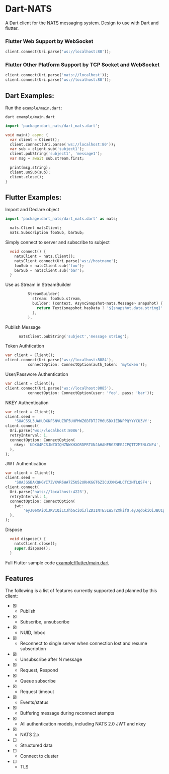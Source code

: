 # Dart-NATS 
A Dart client for the [NATS](https://nats.io) messaging system. Design to use with Dart and flutter.

### Flutter Web Support by WebSocket 
```dart
client.connect(Uri.parse('ws://localhost:80'));
```

### Flutter Other Platform Support by TCP Socket and WebSocket
```dart
client.connect(Uri.parse('nats://localhost'));
client.connect(Uri.parse('ws://localhost:80'));
```

## Dart Examples:

Run the `example/main.dart`:

```
dart example/main.dart
```

```dart
import 'package:dart_nats/dart_nats.dart';

void main() async {
  var client = Client();
  client.connect(Uri.parse('ws://localhost:80'));
  var sub = client.sub('subject1');
  client.pubString('subject1', 'message1');
  var msg = await sub.stream.first;

  print(msg.string);
  client.unSub(sub);
  client.close();
}
```

## Flutter Examples:

Import and Declare object
```dart
import 'package:dart_nats/dart_nats.dart' as nats;

  nats.Client natsClient;
  nats.Subscription fooSub, barSub;
```

Simply connect to server and subscribe to subject
```dart
  void connect() {
    natsClient = nats.Client();
    natsClient.connect(Uri.parse('ws://hostname');
    fooSub = natsClient.sub('foo');
    barSub = natsClient.sub('bar');
  }
```
Use as Stream in StreamBuilder
```dart
          StreamBuilder(
            stream: fooSub.stream,
            builder: (context, AsyncSnapshot<nats.Message> snapshot) {
              return Text(snapshot.hasData ? '${snapshot.data.string}' : '');
            },
          ),
```

Publish Message
```dart
      natsClient.pubString('subject','message string');
```

Token Authtication 
```dart
var client = Client();
client.connect(Uri.parse('ws://localhost:8084'),
          connectOption: ConnectOption(auth_token: 'mytoken'));
```

User/Passwore Authentication
```dart
var client = Client();
client.connect(Uri.parse('ws://localhost:8085'),
          connectOption: ConnectOption(user: 'foo', pass: 'bar'));
```

NKEY Authentication
```dart
var client = Client();
client.seed =
    'SUACSSL3UAHUDXKFSNVUZRF5UHPMWZ6BFDTJ7M6USDXIEDNPPQYYYCU3VY';
client.connect(
  Uri.parse('ws://localhost:8086'),
  retryInterval: 1,
  connectOption: ConnectOption(
    nkey: 'UDXU4RCSJNZOIQHZNWXHXORDPRTGNJAHAHFRGZNEEJCPQTT2M7NLCNF4',
  ),
);
```

JWT Authentication
```dart
var client = Client();
client.seed =
    'SUAJGSBAKQHGYI7ZVKVR6WA7Z5U52URHKGGT6ZICUJXMG4LCTC2NTLQSF4';
client.connect(
  Uri.parse('nats://localhost:4223'),
  retryInterval: 1,
  connectOption: ConnectOption(
    jwt:
        'eyJ0eXAiOiJKV1QiLCJhbGciOiJlZDI1NTE5LW5rZXkifQ.eyJqdGkiOiJBU1pFQVNGMzdKS0dPTFZLTFdKT1hOM0xZUkpHNURJUFczUEpVT0s0WUlDNFFENlAyVFlRIiwiaWF0IjoxNjY0NTI0OTU5LCJpc3MiOiJBQUdTSkVXUlFTWFRDRkUzRVE3RzVPQldSVUhaVVlDSFdSM0dRVERGRldaSlM1Q1JLTUhOTjY3SyIsIm5hbWUiOiJzaWdudXAiLCJzdWIiOiJVQzZCUVY1Tlo1V0pQRUVZTTU0UkZBNU1VMk5NM0tON09WR01DU1VaV1dORUdZQVBNWEM0V0xZUCIsIm5hdHMiOnsicHViIjp7fSwic3ViIjp7fSwic3VicyI6LTEsImRhdGEiOi0xLCJwYXlsb2FkIjotMSwidHlwZSI6InVzZXIiLCJ2ZXJzaW9uIjoyfX0.8Q0HiN0h2tBvgpF2cAaz2E3WLPReKEnSmUWT43NSlXFNRpsCWpmkikxGgFn86JskEN4yast1uSj306JdOhyJBA',
  ),
);
```

Dispose 
```dart
  void dispose() {
    natsClient.close();
    super.dispose();
  }
```

Full Flutter sample code [example/flutter/main.dart](https://github.com/chartchuo/dart-nats/blob/master/example/flutter/main_dart)


## Features
The following is a list of features currently supported and planned by this client:

* [x] - Publish
* [x] - Subscribe, unsubscribe
* [x] - NUID, Inbox
* [x] - Reconnect to single server when connection lost and resume subscription
* [x] - Unsubscribe after N message
* [x] - Request, Respond
* [x] - Queue subscribe
* [x] - Request timeout
* [x] - Events/status 
* [x] - Buffering message during reconnect atempts
* [x] - All authentication models, including NATS 2.0 JWT and nkey
* [x] - NATS 2.x 
* [ ] - Structured data
* [ ] - Connect to cluster
* [ ] - TLS 
